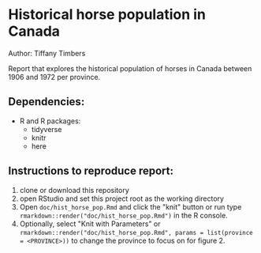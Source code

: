 # Historical horse population in Canada
Author: Tiffany Timbers

Report that explores the historical population of horses in Canada between 1906 and 1972 per province.

## Dependencies:
- R and R packages:
  - tidyverse
  - knitr
  - here

## Instructions to reproduce report:
1. clone or download this repository
2. open RStudio and set this project root as the working directory
3. Open `doc/hist_horse_pop.Rmd` and click the "knit" button or run type `rmarkdown::render("doc/hist_horse_pop.Rmd")` in the R console.
4. Optionally, select "Knit with Parameters" or  `rmarkdown::render("doc/hist_horse_pop.Rmd", params = list(province = <PROVINCE>))` to change the province to focus on for figure 2.
